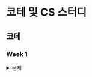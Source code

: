# 코테 및 CS 스터디

## 코데

### Week 1

<details>
<summary>문제</summary>
<div markdown="1">

1. [예상 대진표](https://school.programmers.co.kr/learn/courses/30/lessons/12985)
2. [숫자의 표현](https://school.programmers.co.kr/learn/courses/30/lessons/12924)
3. [카펫](https://school.programmers.co.kr/learn/courses/30/lessons/42842)
4. [다음 큰 숫자](https://school.programmers.co.kr/learn/courses/30/lessons/12911)
5. [피보나치 수](https://school.programmers.co.kr/learn/courses/30/lessons/12945)

피보나치 수 문제의 경우 2가지 유형으로 풀었습니다.

</div>
</details>
